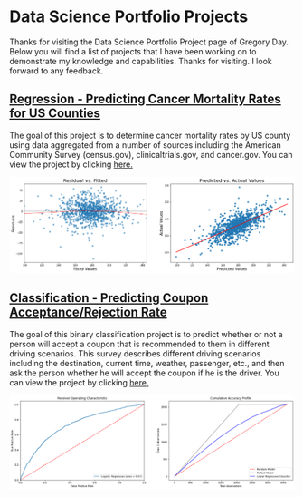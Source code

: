 # Data Science Portfolio Projects
Thanks for visiting the Data Science Portfolio Project page of Gregory Day.  Below you will find a list of projects that I have been working on to demonstrate my knowledge and capabilities.  Thanks for visiting.  I look forward to any feedback.

## [Regression - Predicting Cancer Mortality Rates for US Counties](https://github.com/uscgregory/Regression/blob/main/README.md)

The goal of this project is to determine cancer mortality rates by US county using data aggregated from a number of sources including the American Community Survey (census.gov), clinicaltrials.gov, and cancer.gov.  You can view the project by clicking [here.](https://github.com/uscgregory/Regression/blob/main/README.md)


![Regression Charts](/assets/Regression.png)


##  [Classification - Predicting Coupon Acceptance/Rejection Rate]()

The goal of this binary classification project is to predict whether or not a person will accept a coupon that is recommended to them in different driving scenarios.  This survey describes different driving scenarios including the destination, current time, weather, passenger, etc., and then ask the person whether he will accept the coupon if he is the driver.  You can view the project by clicking [here.]()


![classifcation Charts](/assets/Classification.png)
